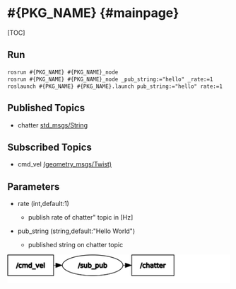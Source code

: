 #{PKG_NAME} {#mainpage}
===================

[TOC]

## Run

    rosrun #{PKG_NAME} #{PKG_NAME}_node
    rosrun #{PKG_NAME} #{PKG_NAME}_node _pub_string:="hello" _rate:=1
    roslaunch #{PKG_NAME} #{PKG_NAME}.launch pub_string:="hello" rate:=1

## Published Topics
- chatter [std_msgs/String](https://docs.ros.org/en/melodic/api/std_msgs/html/msg/String.html)

## Subscribed Topics
- cmd_vel [(geometry_msgs/Twist)](https://docs.ros.org/en/melodic/api/geometry_msgs/html/msg/Twist.html)

## Parameters
- rate (int,default:1)
    - publish rate of chatter" topic in [Hz]
    
- pub_string (string,default:"Hello World")
    - published string on chatter topic

![graph](assets/rosgraph.svg)